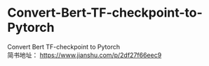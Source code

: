 # Convert-Bert-TF-checkpoint-to-Pytorch
Convert Bert TF-checkpoint to Pytorch  
简书地址： https://www.jianshu.com/p/2df27f66eec9
